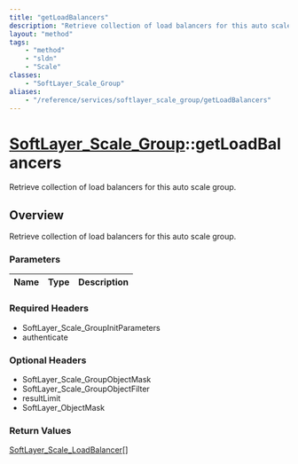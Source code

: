 ```yaml
---
title: "getLoadBalancers"
description: "Retrieve collection of load balancers for this auto scale group."
layout: "method"
tags:
    - "method"
    - "sldn"
    - "Scale"
classes:
    - "SoftLayer_Scale_Group"
aliases:
    - "/reference/services/softlayer_scale_group/getLoadBalancers"
---
```

# [SoftLayer_Scale_Group](/reference/services/SoftLayer_Scale_Group)::getLoadBalancers

Retrieve collection of load balancers for this auto scale group.


## Overview 
Retrieve collection of load balancers for this auto scale group.

### Parameters 
|Name | Type | Description |
| --- | --- | --- |


### Required Headers
* SoftLayer_Scale_GroupInitParameters
* authenticate

### Optional Headers
* SoftLayer_Scale_GroupObjectMask
* SoftLayer_Scale_GroupObjectFilter
* resultLimit
* SoftLayer_ObjectMask

### Return Values
<a href='/reference/datatypes/SoftLayer_Scale_LoadBalancer'>SoftLayer_Scale_LoadBalancer[] </a>

